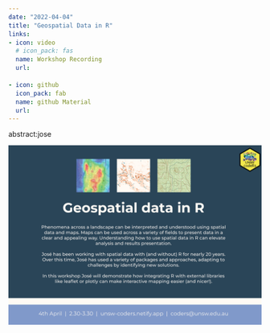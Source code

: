 ```yaml
---
date: "2022-04-04"
title: "Geospatial Data in R"
links:
- icon: video
  # icon_pack: fas
  name: Workshop Recording 
  url: 
  
- icon: github
  icon_pack: fab
  name: github Material
  url: 
---  
```

abstract:jose
  

<img src="geospatial_flyer.png" width=1450 style = "margin-left: 0px; margin-right: 0px; float:right;" >







